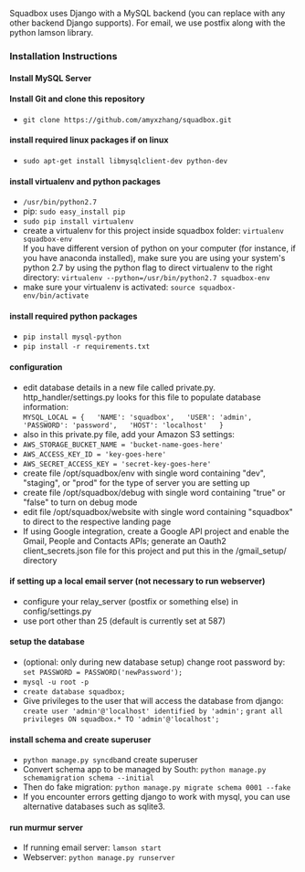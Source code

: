 Squadbox uses Django with a MySQL backend (you can replace with any other backend Django supports). For email, we use postfix along with the python lamson library.

### Installation Instructions

#### Install MySQL Server

#### Install Git and clone this repository
* `git clone https://github.com/amyxzhang/squadbox.git`

#### install required linux packages if on linux
* `sudo apt-get install libmysqlclient-dev python-dev`

#### install virtualenv and python packages
* `/usr/bin/python2.7`
* pip: `sudo easy_install pip`
* `sudo pip install virtualenv `
* create a virtualenv for this project inside squadbox folder: `virtualenv squadbox-env`   
If you have different version of python on your computer (for instance, if you have anaconda installed), make sure you are using your system's python 2.7 by using the python flag to direct virtualenv to the right directory: `virtualenv --python=/usr/bin/python2.7 squadbox-env`
* make sure your virtualenv is activated: `source squadbox-env/bin/activate`

#### install required python packages
* `pip install mysql-python`
* `pip install -r requirements.txt`

#### configuration
* edit database details in a new file called private.py. http_handler/settings.py looks for this file to populate database information:  
  `MYSQL_LOCAL = {  
	  'NAME': 'squadbox',  
	  'USER': 'admin',  
	  'PASSWORD': 'password',  
	  'HOST': 'localhost'  
  }`
* also in this private.py file, add your Amazon S3 settings:
* `AWS_STORAGE_BUCKET_NAME = 'bucket-name-goes-here'`
* `AWS_ACCESS_KEY_ID = 'key-goes-here'`
* `AWS_SECRET_ACCESS_KEY = 'secret-key-goes-here'`
* create file /opt/squadbox/env with single word containing "dev", "staging", or "prod" for the type of server you are setting up
* create file /opt/squadbox/debug with single word containing "true" or "false" to turn on debug mode
* edit file /opt/squadbox/website with single word containing "squadbox" to direct to the respective landing page
* If using Google integration, create a Google API project and enable the Gmail, People and Contacts APIs; generate an Oauth2 client_secrets.json file for this project and put this in the /gmail_setup/ directory

#### if setting up a local email server (not necessary to run webserver)
* configure your relay_server (postfix or something else) in config/settings.py
* use port other than 25 (default is currently set at 587)

#### setup the database
* (optional: only during new database setup) change root password by: `set PASSWORD = PASSWORD('newPassword');`
* `mysql -u root -p`
* `create database squadbox;`
* Give privileges to the user that will access the database from django: `create user 'admin'@'localhost' identified by 'admin';` `grant all privileges ON squadbox.* TO 'admin'@'localhost';`

#### install schema and create superuser
* `python manage.py syncdb`and create superuser
* Convert schema app to be managed by South: `python manage.py schemamigration schema --initial`
* Then do fake migration:  `python manage.py migrate schema 0001 --fake`
* If you encounter errors getting django to work with mysql, you can use alternative databases such as sqlite3.

#### run murmur server
* If running email server: `lamson start`
* Webserver: `python manage.py runserver`

